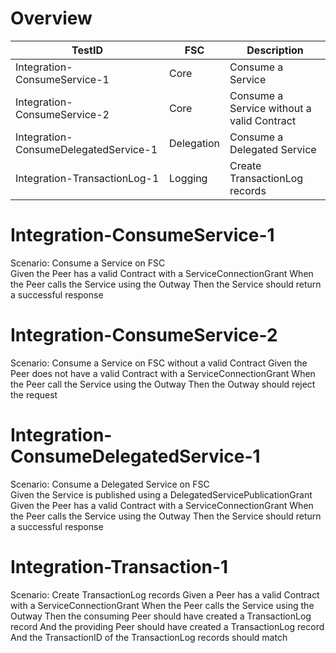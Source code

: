# Overview

| TestID                                | FSC        | Description                                |
|---------------------------------------|------------|--------------------------------------------|
| Integration-ConsumeService-1          | Core       | Consume a Service                          |
| Integration-ConsumeService-2          | Core       | Consume a Service without a valid Contract |
| Integration-ConsumeDelegatedService-1 | Delegation | Consume a Delegated Service                |
| Integration-TransactionLog-1          | Logging    | Create TransactionLog records              |

# Integration-ConsumeService-1

Scenario: Consume a Service on FSC  
Given the Peer has a valid Contract with a ServiceConnectionGrant
When the Peer calls the Service using the Outway
Then the Service should return a successful response

# Integration-ConsumeService-2

Scenario: Consume a Service on FSC without a valid Contract
Given the Peer does not have a valid Contract with a ServiceConnectionGrant
When the Peer call the Service using the Outway
Then the Outway should reject the request

# Integration-ConsumeDelegatedService-1

Scenario: Consume a Delegated Service on FSC  
Given the Service is published using a DelegatedServicePublicationGrant
Given the Peer has a valid Contract with a ServiceConnectionGrant
When the Peer calls the Service using the Outway
Then the Service should return a successful response

# Integration-Transaction-1

Scenario: Create TransactionLog records
Given a Peer has a valid Contract with a ServiceConnectionGrant
When the Peer calls the Service using the Outway
Then the consuming Peer should have created a TransactionLog record
And the providing Peer should have created a TransactionLog record
And the TransactionID of the TransactionLog records should match 
